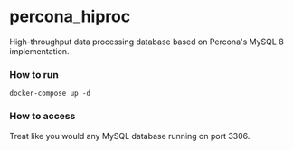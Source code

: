 # percona_hiproc

High-throughput data processing database based on Percona's MySQL 8 implementation.

### How to run

```
docker-compose up -d
```

### How to access

Treat like you would any MySQL database running on port 3306.
